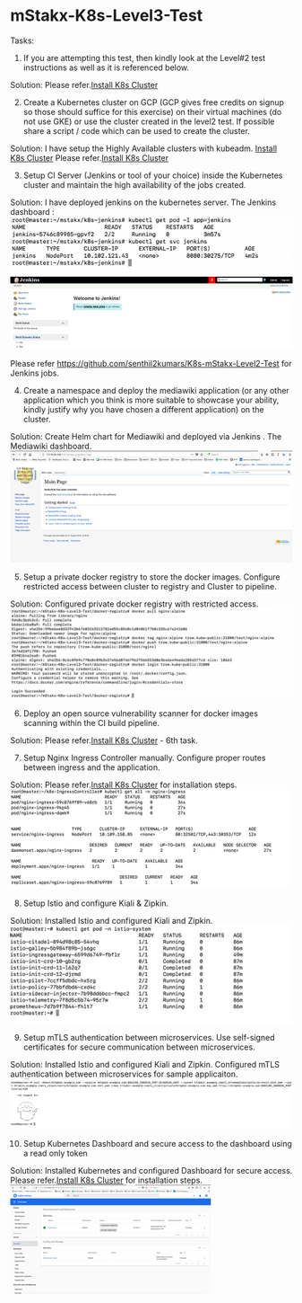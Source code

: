 # mStakx-K8s-Level3-Test

Tasks:
1.	If you are attempting this test, then kindly look at the Level#2 test instructions as well as it is referenced below. 

Solution:
Please refer.[Install K8s Cluster](https://github.com/senthil2kumars/K8s-mStakx-Level2-Test)

2.	Create a Kubernetes cluster on GCP (GCP gives free credits on signup so those should suffice for this exercise) on their virtual machines (do not use GKE) or use the cluster created in the level2 test. If possible share a script / code which can be used to create the cluster. 

Solution:
I have setup the Highly Available clusters with kubeadm. [Install K8s Cluster](https://github.com/senthil2kumars/K8s-mStakx-Level2-Test/tree/master/k8s-install-Prerequisites)
Please refer.[Install K8s Cluster](https://github.com/senthil2kumars/K8s-mStakx-Level2-Test)

3.	Setup CI Server (Jenkins or tool of your choice) inside the Kubernetes cluster and maintain the high availability of the jobs created.
 
 Solution:
 I have deployed jenkins on the kubernetes server.
 The Jenkins dashboard :
![Jenkins-deploy](Jenkins-deploy.png)
![Jenkins-dashboard](Jenkins.png)

 Please refer https://github.com/senthil2kumars/K8s-mStakx-Level2-Test for Jenkins jobs.

4.	Create a namespace and deploy the mediawiki application (or any other application which you think is more suitable to showcase your ability, kindly justify why you have chosen a different application) on the cluster. 

Solution:
Create Helm chart for Mediawiki and deployed via Jenkins .
The Mediawiki dashboard.
![Mediawiki-dashboard](mediawiki.png)

5.	Setup a private docker registry to store the docker images. Configure restricted access between cluster to registry and Cluster to pipeline.

Solution:
Configured private docker registry with restricted access.
![Docker-registry](dockerregistry.png)
 
6.	Deploy an open source vulnerability scanner for docker images scanning within the CI build pipeline.

Solution:
Please refer.[Install K8s Cluster](https://github.com/senthil2kumars/K8s-mStakx-Level2-Test) - 6th task.

7.	Setup Nginx Ingress Controller manually. Configure proper routes between ingress and the application.

Solution:
Please refer.[Install K8s Cluster](https://github.com/senthil2kumars/K8s-mStakx-Level2-Test) for installation steps.
![IngressController](ingresscontroller.png)

8.	Setup Istio and configure Kiali & Zipkin.

Solution:
Installed Istio and configured Kiali and Zipkin.
![Istio](istio.png)
 
9.	Setup mTLS authentication between microservices. Use self-signed certificates for secure communication between microservices.

Solution:
Installed Istio and configured Kiali and Zipkin. Configured mTLS authentication between microservices for sample applicaiton.
![mTLS](mTLS.png)
 
10.	Setup Kubernetes Dashboard and secure access to the dashboard using a read only token

Solution:
Installed Kubernetes and configured Dashboard for secure access.
Please refer.[Install K8s Cluster](https://github.com/senthil2kumars/ks8-mstakx-Level1-test) for installation steps.
![k8sdashboard](k8sdashboard.png)
